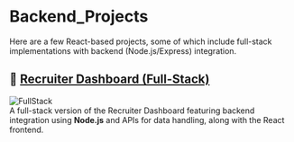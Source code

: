# Backend_Projects
Here are a few React-based projects, some of which include full-stack implementations with backend (Node.js/Express) integration.


## 🔹 [**Recruiter Dashboard (Full-Stack)**](./recruiter-dashboard-backend)  
![FullStack](https://img.shields.io/badge/FullStack-React%20%2B%20Node.js-blueviolet?logo=react)  
A full-stack version of the Recruiter Dashboard featuring backend integration using **Node.js** and APIs for data handling, along with the React frontend.  

